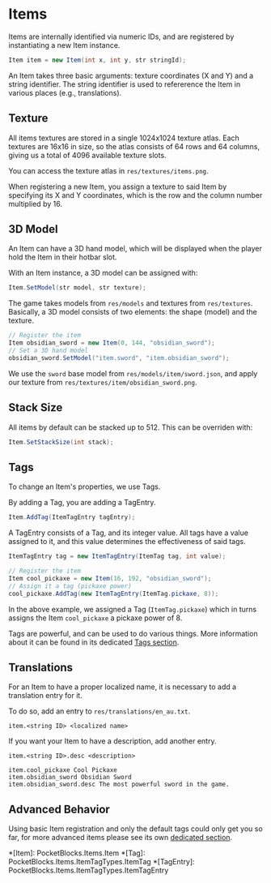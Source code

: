# Items

Items are internally identified via numeric IDs, and are registered by instantiating a new Item instance.

```csharp
Item item = new Item(int x, int y, str stringId);
```

An Item takes three basic arguments: texture coordinates (X and Y) and a string identifier. The string identifier is used to refererence the Item in various places (e.g., translations).

## Texture

All items textures are stored in a single 1024x1024 texture atlas. Each textures are 16x16 in size, so the atlas consists of 64 rows and 64 columns, giving us a total of 4096 available texture slots.

You can access the texture atlas in `res/textures/items.png`.

When registering a new Item, you assign a texture to said Item by specifying its X and Y coordinates, which is the row and the column number multiplied by 16.

## 3D Model

An Item can have a 3D hand model, which will be displayed when the player hold the Item in their hotbar slot.

With an Item instance, a 3D model can be assigned with:

```csharp
Item.SetModel(str model, str texture);
```

The game takes models from `res/models` and textures from `res/textures`. Basically, a 3D model consists of two elements: the shape (model) and the texture.

```csharp title="Example"
// Register the item
Item obsidian_sword = new Item(0, 144, "obsidian_sword");
// Set a 3D hand model
obsidian_sword.SetModel("item.sword", "item.obsidian_sword");
```

We use the `sword` base model from `res/models/item/sword.json`, and apply our texture from `res/textures/item/obsidian_sword.png`.

## Stack Size

All items by default can be stacked up to 512. This can be overriden with:

```csharp
Item.SetStackSize(int stack);
```

## Tags

To change an Item's properties, we use Tags.

By adding a Tag, you are adding a TagEntry.

```csharp
Item.AddTag(ItemTagEntry tagEntry);
```

A TagEntry consists of a Tag, and its integer value. All tags have a value assigned to it, and this value determines the effectiveness of said tags.

```csharp
ItemTagEntry tag = new ItemTagEntry(ItemTag tag, int value);
```

```csharp title="Example"
// Register the item
Item cool_pickaxe = new Item(16, 192, "obsidian_sword");
// Assign it a tag (pickaxe power)
cool_pickaxe.AddTag(new ItemTagEntry(ItemTag.pickaxe, 8));
```

In the above example, we assigned a Tag (`ItemTag.pickaxe`) which in turns assigns the Item `cool_pickaxe` a pickaxe power of 8.

Tags are powerful, and can be used to do various things. More information about it can be found in its dedicated [Tags section](tags.md).

## Translations

For an Item to have a proper localized name, it is necessary to add a translation entry for it.

To do so, add an entry to `res/translations/en_au.txt`.

```
item.<string ID> <localized name>
```

If you want your Item to have a description, add another entry.

```
item.<string ID>.desc <description>
```

``` title="Example"
item.cool_pickaxe Cool Pickaxe
item.obsidian_sword Obsidian Sword
item.obsidian_sword.desc The most powerful sword in the game.
```

## Advanced Behavior

Using basic Item registration and only the default tags could only get you so far, for more advanced items please see its own [dedicated section](advanced.md).

*[Item]: PocketBlocks.Items.Item
*[Tag]: PocketBlocks.Items.ItemTagTypes.ItemTag
*[TagEntry]: PocketBlocks.Items.ItemTagTypes.ItemTagEntry